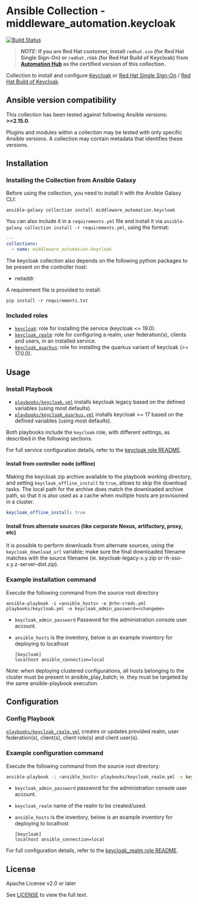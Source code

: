 # Ansible Collection - middleware_automation.keycloak

<!--start build_status -->
[![Build Status](https://github.com/ansible-middleware/keycloak/workflows/CI/badge.svg?branch=main)](https://github.com/ansible-middleware/keycloak/actions/workflows/ci.yml)

> **_NOTE:_ If you are Red Hat customer, install `redhat.sso` (for Red Hat Single Sign-On) or `redhat.rhbk` (for Red Hat Build of Keycloak) from [Automation Hub](https://console.redhat.com/ansible/ansible-dashboard) as the certified version of this collection.**

<!--end build_status -->
Collection to install and configure [Keycloak](https://www.keycloak.org/) or [Red Hat Single Sign-On](https://access.redhat.com/products/red-hat-single-sign-on) / [Red Hat Build of Keycloak](https://access.redhat.com/products/red-hat-build-of-keycloak).

<!--start requires_ansible-->
## Ansible version compatibility

This collection has been tested against following Ansible versions: **>=2.15.0**.

Plugins and modules within a collection may be tested with only specific Ansible versions. A collection may contain metadata that identifies these versions.
<!--end requires_ansible-->


## Installation

<!--start galaxy_download -->
### Installing the Collection from Ansible Galaxy

Before using the collection, you need to install it with the Ansible Galaxy CLI:

    ansible-galaxy collection install middleware_automation.keycloak

<!--end galaxy_download -->

You can also include it in a `requirements.yml` file and install it via `ansible-galaxy collection install -r requirements.yml`, using the format:

```yaml
---
collections:
  - name: middleware_automation.keycloak
```

The keycloak collection also depends on the following python packages to be present on the controller host:

* netaddr

A requirement file is provided to install:

    pip install -r requirements.txt

<!--start roles_paths -->
### Included roles

* [`keycloak`](https://github.com/ansible-middleware/keycloak/blob/main/roles/keycloak/README.md): role for installing the service (keycloak <= 19.0).
* [`keycloak_realm`](https://github.com/ansible-middleware/keycloak/blob/main/roles/keycloak_realm/README.md): role for configuring a realm, user federation(s), clients and users, in an installed service.
* [`keycloak_quarkus`](https://github.com/ansible-middleware/keycloak/blob/main/roles/keycloak_quarkus/README.md): role for installing the quarkus variant of keycloak (>= 17.0.0).
<!--end roles_paths -->

## Usage


### Install Playbook
<!--start rhbk_playbook -->
* [`playbooks/keycloak.yml`](https://github.com/ansible-middleware/keycloak/blob/main/playbooks/keycloak.yml) installs keycloak legacy based on the defined variables (using most defaults).
* [`playbooks/keycloak_quarkus.yml`](https://github.com/ansible-middleware/keycloak/blob/main/playbooks/keycloak_quarkus.yml) installs keycloak >= 17 based on the defined variables (using most defaults).
  
Both playbooks include the `keycloak` role, with different settings, as described in the following sections.

For full service configuration details, refer to the [keycloak role README](https://github.com/ansible-middleware/keycloak/blob/main/roles/keycloak/README.md).
<!--end rhbk_playbook -->

#### Install from controller node (offline)

Making the keycloak zip archive available to the playbook working directory, and setting `keycloak_offline_install` to `true`, allows to skip
the download tasks. The local path for the archive does match the downloaded archive path, so that it is also used as a cache when multiple hosts are provisioned in a cluster.

```yaml
keycloak_offline_install: true
```


<!--start rhn_credentials -->
<!--end rhn_credentials -->


#### Install from alternate sources (like corporate Nexus, artifactory, proxy, etc)

It is possible to perform downloads from alternate sources, using the `keycloak_download_url` variable; make sure the final downloaded filename matches with the source filename (ie. keycloak-legacy-x.y.zip or rh-sso-x.y.z-server-dist.zip).


### Example installation command

Execute the following command from the source root directory

```
ansible-playbook -i <ansible_hosts> -e @rhn-creds.yml playbooks/keycloak.yml -e keycloak_admin_password=<changeme>
``` 

- `keycloak_admin_password` Password for the administration console user account.
- `ansible_hosts` is the inventory, below is an example inventory for deploying to localhost

  ```
  [keycloak]
  localhost ansible_connection=local
  ```

Note: when deploying clustered configurations, all hosts belonging to the cluster must be present in ansible_play_batch; ie. they must be targeted by the same ansible-playbook execution.


## Configuration


### Config Playbook
<!--start rhbk_realm_playbook -->
[`playbooks/keycloak_realm.yml`](https://github.com/ansible-middleware/keycloak/blob/main/playbooks/keycloak_realm.yml) creates or updates provided realm, user federation(s), client(s), client role(s) and client user(s).
<!--end rhbk_realm_playbook -->

### Example configuration command

Execute the following command from the source root directory:

```bash
ansible-playbook -i <ansible_hosts> playbooks/keycloak_realm.yml -e keycloak_admin_password=<changeme> -e keycloak_realm=test
```

- `keycloak_admin_password` password for the administration console user account.
- `keycloak_realm` name of the realm to be created/used.
- `ansible_hosts` is the inventory, below is an example inventory for deploying to localhost

  ```
  [keycloak]
  localhost ansible_connection=local
  ```
<!--start rhbk_realm_readme -->
For full configuration details, refer to the [keycloak_realm role README](https://github.com/ansible-middleware/keycloak/blob/main/roles/keycloak_realm/README.md).
<!--end rhbk_realm_readme -->

<!--start support -->
<!--end support -->


## License

Apache License v2.0 or later
<!--start license -->
See [LICENSE](LICENSE) to view the full text.
<!--end license -->


